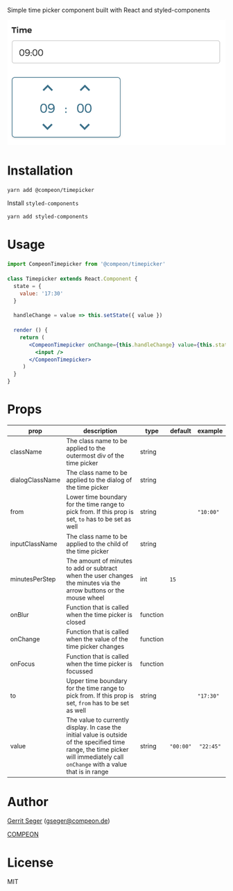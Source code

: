 Simple time picker component built with React and styled-components

![Screenshot](screenshot.png)

# Installation

```bash
yarn add @compeon/timepicker
```

Install `styled-components`

```bash
yarn add styled-components
```

# Usage

```jsx
import CompeonTimepicker from '@compeon/timepicker'

class Timepicker extends React.Component {
  state = {
    value: '17:30'
  }

  handleChange = value => this.setState({ value })

  render () {
    return (
	   <CompeonTimepicker onChange={this.handleChange} value={this.state.value}>
	     <input />
 	   </CompeonTimepicker>
 	 )
  }
}
```

# Props

prop | description | type | default | example
------------ | ------------- | ------------- | ------------- | -------------
className | The class name to be applied to the outermost div of the time picker |string ||
dialogClassName | The class name to be applied to the dialog of the time picker | string ||
from | Lower time boundary for the time range to pick from. If this prop is set, `to` has to be set as well |string|| `"10:00"`
inputClassName | The class name to be applied to the child of the time picker |string||
minutesPerStep | The amount of minutes to add or subtract when the user changes the minutes via the arrow buttons or the mouse wheel | int | `15` |
onBlur | Function that is called when the time picker is closed | function ||
onChange | Function that is called when the value of the time picker changes | function ||
onFocus | Function that is called when the time picker is focussed | function ||
to | Upper time boundary for the time range to pick from. If this prop is set, `from` has to be set as well | string || `"17:30"`
value | The value to currently display. In case the initial value is outside of the specified time range, the time picker will immediately call `onChange` with a value that is in range | string | `"00:00"` | `"22:45"`

# Author

[Gerrit Seger](https://github.com/GerritSe) (gseger@compeon.de)

[COMPEON](https://compeon.de/)

# License

MIT
